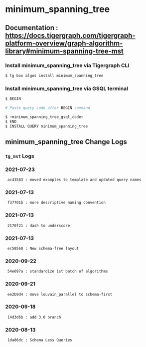 # minimum_spanning_tree
## Documentation : https://docs.tigergraph.com/tigergraph-platform-overview/graph-algorithm-library#minimum-spanning-tree-mst
### Install minimum_spanning_tree via Tigergraph CLI
```bash
$ tg box algos install minimum_spanning_tree
```
### Install minimum_spanning_tree via GSQL terminal
```bash
$ BEGIN 

# Paste query code after BEGIN command

$ <minimum_spanning_tree_gsql_code>
$ END 
$ INSTALL QUERY minimum_spanning_tree
```
## minimum_spanning_tree Change Logs

### `tg_mst` Logs
### 2021-07-23 
	 ac43583 : moved examples to template and updated query names
### 2021-07-13 
	 f37701b : more descriptive naming convention
### 2021-07-13 
	 2170f21 : dash to underscore
### 2021-07-13 
	 ec58568 : New schema-free layout
### 2020-09-22 
	 54e697a : standardize 1st batch of algorithms
### 2020-09-21 
	 ee2b9d4 : move louvain_parallel to schema-first
### 2020-09-18 
	 14d3d6b : add 3.0 branch
### 2020-08-13 
	 1da86dc : Schema Less Queries
